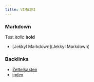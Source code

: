 ```yaml
---
title: VIMWIKI
---
```


### Markdown

Test *italic* **bold**

* [Jekkyl Markdown](Jekkyl Markdown)

### Backlinks
* [Zettelkasten](Zettelkasten)
* [index](index)
